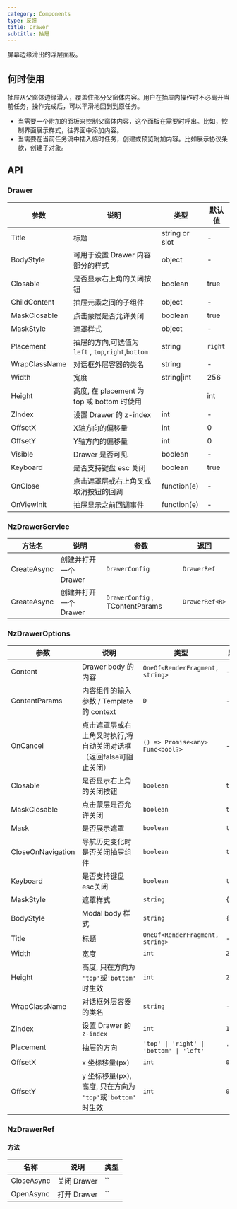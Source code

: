 ```yaml
---
category: Components
type: 反馈
title: Drawer
subtitle: 抽屉
---
```


屏幕边缘滑出的浮层面板。

## 何时使用

抽屉从父窗体边缘滑入，覆盖住部分父窗体内容。用户在抽屉内操作时不必离开当前任务，操作完成后，可以平滑地回到到原任务。

- 当需要一个附加的面板来控制父窗体内容，这个面板在需要时呼出。比如，控制界面展示样式，往界面中添加内容。
- 当需要在当前任务流中插入临时任务，创建或预览附加内容。比如展示协议条款，创建子对象。

## API

### Drawer

| 参数             | 说明                                         | 类型          | 默认值    |
| ---------------- | -------------------------------------------- | ------------- | --------- |
| Title            | 标题         | string or slot | -         |
| BodyStyle |可用于设置 Drawer 内容部分的样式                               | object        | -         |
| Closable            |是否显示右上角的关闭按钮           | boolean | true         |
| ChildContent |抽屉元素之间的子组件                                | object        | -         |
| MaskClosable              |点击蒙层是否允许关闭         | boolean        | true        |
| MaskStyle | 遮罩样式                               | object        | -         |
| Placement | 抽屉的方向,可选值为 `left` , `top`,`right`,`bottom`        | string  | `right`         |
| WrapClassName | 对话框外层容器的类名                               | string        | -         |
| Width | 宽度                               | string\|int        | 256         |
| Height | 高度, 在 placement 为 top 或 bottom 时使用                               | |int        | 256        |
| ZIndex | 设置 Drawer 的 z-index                               | int        | -         |
| OffsetX | X轴方向的偏移量                                | int        | 0         |
| OffsetY | Y轴方向的偏移量                               | int        | 0         |
| Visible | Drawer 是否可见                               | boolean        | -         |
| Keyboard | 是否支持键盘 esc 关闭                               | boolean        | true         |
| OnClose        | 点击遮罩层或右上角叉或取消按钮的回调                                   | function(e)     | -         |
| OnViewInit             | 抽屉显示之前回调事件 | function(e)        | - |

### NzDrawerService

| 方法名 | 说明                  | 参数                       | 返回             |
| ------ | --------------------- | -------------------------- | ---------------- |
| CreateAsync | 创建并打开一个 Drawer | `DrawerConfig`  | `DrawerRef` |
| CreateAsync | 创建并打开一个 Drawer | `DrawerConfig` , TContentParams  | `DrawerRef<R>` |

### NzDrawerOptions

| 参数                | 说明                                                                                                                 | 类型                                                                | 默认值    |
| ------------------- | -------------------------------------------------------------------------------------------------------------------- | ------------------------------------------------------------------- | --------- |
| Content           | Drawer body 的内容                                                                                                   | `OneOf<RenderFragment, string>`       | -         |
| ContentParams     | 内容组件的输入参数 / Template的 context                                                                              | `D`                                                                 | -         |
| OnCancel          | 点击遮罩层或右上角叉时执行,将自动关闭对话框（返回false可阻止关闭） | `() => Promise<any>`                              `Func<bool?>`                                                        | -         |
| Closable          | 是否显示右上角的关闭按钮                                                                                             | `boolean`                                                           | `true`    |
| MaskClosable      | 点击蒙层是否允许关闭                                                                                                 | `boolean`                                                           | `true`    |
| Mask              | 是否展示遮罩                                                                                                         | `boolean`                                                           | `true`    |
| CloseOnNavigation | 导航历史变化时是否关闭抽屉组件                                                                                       | `boolean`                                                           | `true`    |
| Keyboard          | 是否支持键盘esc关闭                                                                                                  | `boolean`                                                           | `true`    |
| MaskStyle         | 遮罩样式                                                                                                             | `string`                                                            | `{}`      |
| BodyStyle         | Modal body 样式                                                                                                      | `string`                                                            | `{}`      |
| Title             | 标题                                                                                                                 | `OneOf<RenderFragment, string>`                                       | -         |
| Width             | 宽度                                                                                                                 | `int`                                                  | `256`     |
| Height            | 高度, 只在方向为 `'top'`或`'bottom'` 时生效                                                                          | `int`                                                  | `256`     |
| WrapClassName     | 对话框外层容器的类名                                                                                                 | `string`                                                            | -         |
| ZIndex            | 设置 Drawer 的 `z-index`                                                                                             | `int`                                                            | `1000`    |
| Placement         | 抽屉的方向                                                                                                           | `'top' \| 'right' \| 'bottom' \| 'left'`                            | `'right'` |
| OffsetX           | x 坐标移量(px)                                                                                                       | `int`                                                            | `0`       |
| OffsetY           | y 坐标移量(px), 高度, 只在方向为 `'top'`或`'bottom'` 时生效                                                          | `int`                                                            | `0`       |

### NzDrawerRef

#### 方法

| 名称  | 说明        | 类型                   |
| ----- | ----------- | ---------------------- |
| CloseAsync | 关闭 Drawer | `` |
| OpenAsync  | 打开 Drawer | ``           |